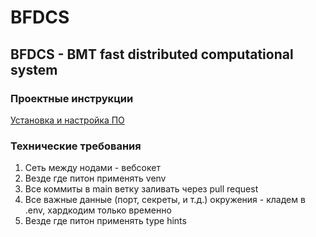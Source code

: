 # BFDCS
## BFDCS - BMT fast distributed computational system 
### Проектные инструкции
[Установка и настройка ПО](docs/guide.md)

### Технические требования
1) Сеть между нодами - вебсокет
2) Везде где питон применять venv
3) Все коммиты в main ветку заливать через pull request
4) Все важные данные (порт, секреты, и т.д.) окружения - кладем в .env, хардкодим только временно
5) Везде где питон применять type hints